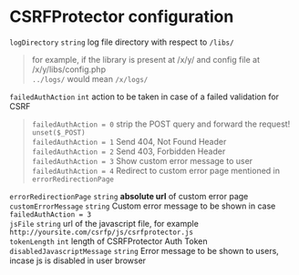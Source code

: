 CSRFProtector configuration
==========================================

`logDirectory` `string` log file directory with respect to `/libs/`<br>
>for example, if the library is present at /x/y/ and config file at /x/y/libs/config.php<br>
> `../logs/` would mean `/x/logs/`

`failedAuthAction` `int` action to be taken in case of a failed validation for CSRF<br> 
> `failedAuthAction = 0` strip the POST query and forward the request! `unset($_POST)`<br>
> `failedAuthAction = 1` Send 404, Not Found Header<br>
> `failedAuthAction = 2` Send 403, Forbidden Header<br>
> `failedAuthAction = 3` Show custom error message to user <br>
> `failedAuthAction = 4` Redirect to custom error page mentioned in `errorRedirectionPage` <br>

`errorRedirectionPage` `string` **absolute url** of custom error page<br>
`customErrorMessage` `string` Custom error message to be shown in case `failedAuthAction = 3`<br>
`jsFile` `string` url of the javascript file, for example `http://yoursite.com/csrfp/js/csrfprotector.js`<br>
`tokenLength` `int` length of CSRFProtector Auth Token<br>
`disabledJavascriptMessage` `string` Error message to be shown to users, incase js is disabled in user browser
